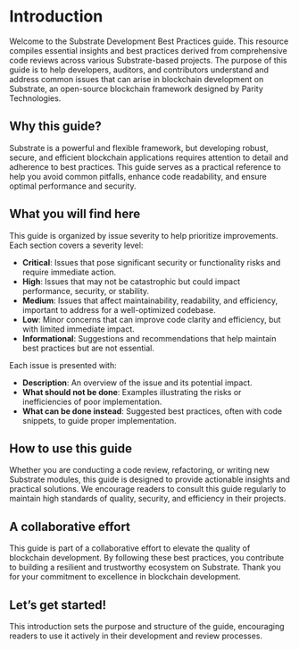 # Introduction

Welcome to the Substrate Development Best Practices guide. This resource compiles essential insights and best practices
derived from comprehensive code reviews across various Substrate-based projects. The purpose of this guide is to help
developers, auditors, and contributors understand and address common issues that can arise in blockchain development on
Substrate, an open-source blockchain framework designed by Parity Technologies.

## Why this guide?

Substrate is a powerful and flexible framework, but developing robust, secure, and efficient blockchain applications
requires attention to detail and adherence to best practices. This guide serves as a practical reference to help you
avoid common pitfalls, enhance code readability, and ensure optimal performance and security.

## What you will find here

This guide is organized by issue severity to help prioritize improvements. Each section covers a severity level:

- **Critical**: Issues that pose significant security or functionality risks and require immediate action.
- **High**: Issues that may not be catastrophic but could impact performance, security, or stability.
- **Medium**: Issues that affect maintainability, readability, and efficiency, important to address for a well-optimized
  codebase.
- **Low**: Minor concerns that can improve code clarity and efficiency, but with limited immediate impact.
- **Informational**: Suggestions and recommendations that help maintain best practices but are not essential.

Each issue is presented with:

- **Description**: An overview of the issue and its potential impact.
- **What should not be done**: Examples illustrating the risks or inefficiencies of poor implementation.
- **What can be done instead**: Suggested best practices, often with code snippets, to guide proper implementation.

## How to use this guide

Whether you are conducting a code review, refactoring, or writing new Substrate modules, this guide is designed to
provide actionable insights and practical solutions. We encourage readers to consult this guide regularly to maintain
high standards of quality, security, and efficiency in their projects.

## A collaborative effort

This guide is part of a collaborative effort to elevate the quality of blockchain development. By following these best
practices, you contribute to building a resilient and trustworthy ecosystem on Substrate. Thank you for your commitment
to excellence in blockchain development.

## Let’s get started!

This introduction sets the purpose and structure of the guide, encouraging readers to use it actively in their
development and review processes.

